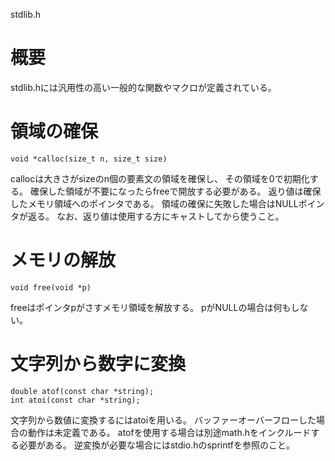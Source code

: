 stdlib.h

# 概要
stdlib.hには汎用性の高い一般的な関数やマクロが定義されている。

# 領域の確保
    void *calloc(size_t n, size_t size)
callocは大きさがsizeのn個の要素文の領域を確保し、
その領域を0で初期化する。
確保した領域が不要になったらfreeで開放する必要がある。
返り値は確保したメモリ領域へのポインタである。
領域の確保に失敗した場合はNULLポインタが返る。
なお、返り値は使用する方にキャストしてから使うこと。

# メモリの解放
    void free(void *p)
freeはポインタpがさすメモリ領域を解放する。
pがNULLの場合は何もしない。

# 文字列から数字に変換
    double atof(const char *string);
    int atoi(const char *string);
文字列から数値に変換するにはatoiを用いる。
バッファーオーバーフローした場合の動作は未定義である。
atofを使用する場合は別途math.hをインクルードする必要がある。
逆変換が必要な場合にはstdio.hのsprintfを参照のこと。
